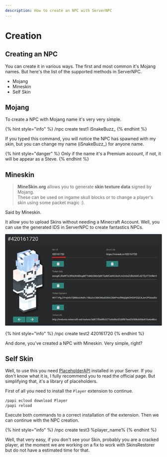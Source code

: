 ```yaml
---
description: How to create an NPC with ServerNPC
---
```


# Creation

## Creating an NPC

You can create it in various ways. The first and most common it's Mojang names. But here's the list of the supported methods in ServerNPC.

* Mojang
* Mineskin
* Self Skin

## Mojang

To create a NPC with Mojang name it's very very simple.

{% hint style="info" %}
/npc create test1 iSnakeBuzz\_
{% endhint %}

If you typed this command, you will notice the NPC has spawned with my skin, but you can change my name (iSnakeBuzz\_) for anyone name.

{% hint style="danger" %}
Only if the name it's a Premium account, if not, it will be appear as a Steve.
{% endhint %}

## Mineskin

> **MineSkin.org** allows you to generate **skin texture data** signed by Mojang.\
> These can be used on ingame skull blocks or to change a player's skin using some packet magic :).

Said by Mineskin.

It allow you to upload Skins without needing a Minecraft Account. Well, you can use the generated IDS in ServerNPC to create fantastics NPCs.

![](<../.gitbook/assets/image (5) (1).png>)

{% hint style="info" %}
/npc create test2 420161720
{% endhint %}

And done, you've created a NPC with Mineskin. Very simple, right?

## Self Skin

Well, to use this you need [PlaceholderAPI](https://www.spigotmc.org/resources/placeholderapi.6245/) installed in your Server. If you don't know what it is, I fully recommend you to read the official page. But simplifying that, it's a library of placeholders.

First of all you need to install the `Player` extension to continue.

```
/papi ecloud download Player
/papi reload
```

Execute both commands to a correct installation of the extension. Then we can continue with the NPC creation.

{% hint style="info" %}
/npc create test3 %player\_name%
{% endhint %}

Well, that very easy, if you don't see your Skin, probably you are a cracked player, at the moment we are working on a fix to work with SkinsRestorer but do not have a estimated time for that.
